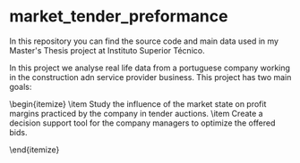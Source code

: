 # market_tender_preformance
In this repository you can find the source code and main data used in my Master's Thesis project at Instituto Superior Técnico.

In this project we analyse real life data from a portuguese company working in the construction adn service provider business. This project has two main goals:

\begin{itemize}
  \item Study the influence of the market state on profit margins practiced by the company in tender auctions.
  \item Create a decision support tool for the company managers to optimize the offered bids.

\end{itemize}
